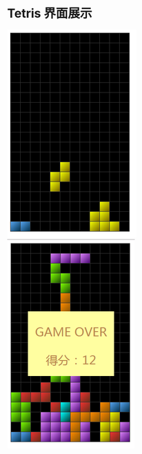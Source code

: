 # Tetris 界面展示
![image](https://github.com/Kathy0/Tetris/blob/master/img/2.png)
<br>
![image](https://github.com/Kathy0/Tetris/blob/master/img/1.png)
